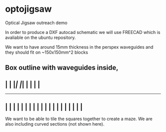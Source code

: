 # optojigsaw
Optical Jigsaw outreach demo

In order to produce a DXF autocad schematic we will use FREECAD which is avaliable on the ubuntu repository.

We want to have around 15mm thickness in the perspex waveguides and they should fit on ~150x150mm^2 blocks

Box outline with waveguides inside, 
---------------
|             |
|_____________|
|_____________| 
|             |
|             |
---------------

---------------
|     |  |    |
|     |  |    |
|     |  |    | 
|     |  |    |
|     |  |    |
---------------

We want to be able to tile the squares together to create a maze. We are also including curved sections (not shown here).
